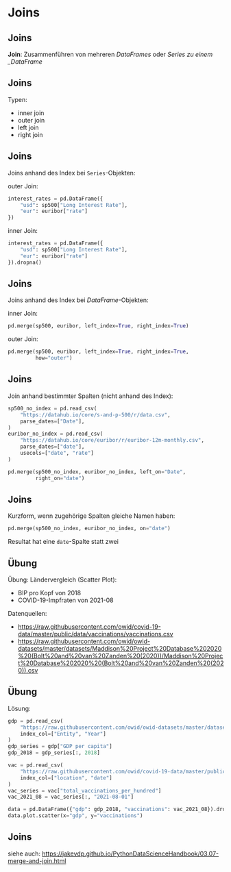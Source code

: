 # Joins

## Joins

**Join**: Zusammenführen von mehreren _DataFrames_ oder _Series zu einem \_DataFrame_

## Joins

Typen:

- inner join
- outer join
- left join
- right join

## Joins

Joins anhand des Index bei `Series`-Objekten:

outer Join:

```py
interest_rates = pd.DataFrame({
    "usd": sp500["Long Interest Rate"],
    "eur": euribor["rate"]
})
```

inner Join:

```py
interest_rates = pd.DataFrame({
    "usd": sp500["Long Interest Rate"],
    "eur": euribor["rate"]
}).dropna()
```

## Joins

Joins anhand des Index bei _DataFrame_-Objekten:

inner Join:

```py
pd.merge(sp500, euribor, left_index=True, right_index=True)
```

outer Join:

```py
pd.merge(sp500, euribor, left_index=True, right_index=True,
         how="outer")
```

## Joins

Join anhand bestimmter Spalten (nicht anhand des Index):

```py
sp500_no_index = pd.read_csv(
    "https://datahub.io/core/s-and-p-500/r/data.csv",
    parse_dates=["Date"],
)
euribor_no_index = pd.read_csv(
    "https://datahub.io/core/euribor/r/euribor-12m-monthly.csv",
    parse_dates=["date"],
    usecols=["date", "rate"]
)

pd.merge(sp500_no_index, euribor_no_index, left_on="Date",
         right_on="date")
```

## Joins

Kurzform, wenn zugehörige Spalten gleiche Namen haben:

```py
pd.merge(sp500_no_index, euribor_no_index, on="date")
```

Resultat hat eine `date`-Spalte statt zwei

## Übung

Übung: Ländervergleich (Scatter Plot):

- BIP pro Kopf von 2018
- COVID-19-Impfraten von 2021-08

Datenquellen:

- <https://raw.githubusercontent.com/owid/covid-19-data/master/public/data/vaccinations/vaccinations.csv>
- <https://raw.githubusercontent.com/owid/owid-datasets/master/datasets/Maddison%20Project%20Database%202020%20(Bolt%20and%20van%20Zanden%20(2020))/Maddison%20Project%20Database%202020%20(Bolt%20and%20van%20Zanden%20(2020)).csv>

## Übung

Lösung:

```py
gdp = pd.read_csv(
    "https://raw.githubusercontent.com/owid/owid-datasets/master/datasets/Maddison%20Project%20Database%202020%20(Bolt%20and%20van%20Zanden%20(2020))/Maddison%20Project%20Database%202020%20(Bolt%20and%20van%20Zanden%20(2020)).csv",
    index_col=["Entity", "Year"]
)
gdp_series = gdp["GDP per capita"]
gdp_2018 = gdp_series[:, 2018]

vac = pd.read_csv(
    "https://raw.githubusercontent.com/owid/covid-19-data/master/public/data/vaccinations/vaccinations.csv",
    index_col=["location", "date"]
)
vac_series = vac["total_vaccinations_per_hundred"]
vac_2021_08 = vac_series[:, "2021-08-01"]

data = pd.DataFrame({"gdp": gdp_2018, "vaccinations": vac_2021_08}).dropna()
data.plot.scatter(x="gdp", y="vaccinations")
```

## Joins

siehe auch: https://jakevdp.github.io/PythonDataScienceHandbook/03.07-merge-and-join.html
